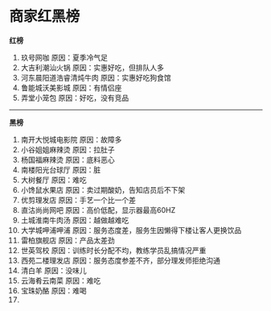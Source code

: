 # 商家红黑榜
**红榜**

1. 玖号网咖 原因：夏季冷气足
2. 大吉利潮汕火锅 原因：实惠好吃，但排队人多
3. 河东晨阳道浩睿清炖牛肉 原因：实惠好吃狗食馆
4. 鲁能城沃美影城 原因：有情侣座
5. 弄堂小笼包 原因：好吃，没有竞品

***********************************
**黑榜**

1. 南开大悦城电影院 原因：故障多
2. 小谷姐姐麻辣烫 原因：拉肚子
3. 杨国福麻辣烫 原因：底料恶心
4. 南楼阳光台球厅 原因：脏
5. 大树餐厅 原因：难吃
6. 小馋鼠水果店 原因：卖过期酸奶，告知店员后不下架
7. 优剪理发店 原因：手艺一个比一个差
8. 直沽尚尚网吧 原因：高价低配，显示器最高60HZ
9. 土城淮南牛肉汤 原因：越做越难吃
10. 大学城呷浦呷浦 原因：服务态度差，服务生因懒得下楼让客人更换饮品
11. 雷柏旗舰店 原因：产品太差劲
12. 世英驾校 原因：训练时长分配不均，教练学员乱搞情况严重
13. 西苑二楼理发店 原因：服务态度参差不齐，部分理发师拒绝沟通
14. 清白羊 原因：没味儿
15. 云海肴云南菜 原因：难吃
16. 宝珠奶酪 原因：难喝
17. 